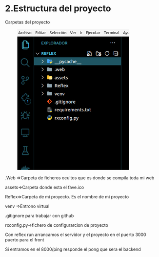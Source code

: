 # 2.Estructura del proyecto

Carpetas del proyecto



<figure><img src="../../../.gitbook/assets/image (6).png" alt=""><figcaption></figcaption></figure>



.Web =>Carpeta de ficheros ocultos que es donde se compila toda mi web

assets=>Carpeta donde esta el fave.ico

Reflex=>Carpeta de mi proyecto. Es el nombre de mi proyecto

venv =>Entrono virtual

.gitignore para trabajar con github

rxconfig.py=>fichero de configurarcion de proyecto



Con reflex run arrancamos el servidor y el proyecto en el puerto 3000 puerto para el front

Si entramos en el 8000/ping responde el pong que sera el backend





